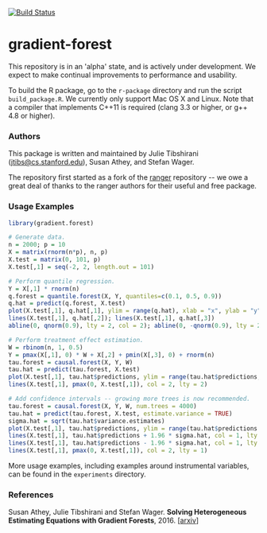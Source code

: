 [![Build Status](https://travis-ci.org/swager/gradient-forest.svg?branch=master)](https://travis-ci.org/swager/gradient-forest)

# gradient-forest

This repository is in an 'alpha' state, and is actively under development. We expect to make continual improvements to performance and usability.

To build the R package, go to the `r-package` directory and run the script `build_package.R`. We currently only support Mac OS X and Linux. Note that a compiler that implements C++11 is required (clang 3.3 or higher, or g++ 4.8 or higher).

### Authors

This package is written and maintained by Julie Tibshirani (jtibs@cs.stanford.edu), Susan Athey, and Stefan Wager.

The repository first started as a fork of the [ranger](https://github.com/imbs-hl/ranger) repository -- we owe a great deal of thanks to the ranger authors for their useful and free package.

### Usage Examples

```R
library(gradient.forest)

# Generate data.
n = 2000; p = 10
X = matrix(rnorm(n*p), n, p)
X.test = matrix(0, 101, p)
X.test[,1] = seq(-2, 2, length.out = 101)

# Perform quantile regression.
Y = X[,1] * rnorm(n)
q.forest = quantile.forest(X, Y, quantiles=c(0.1, 0.5, 0.9))
q.hat = predict(q.forest, X.test)
plot(X.test[,1], q.hat[,1], ylim = range(q.hat), xlab = "x", ylab = "y", type = "l")
lines(X.test[,1], q.hat[,2]); lines(X.test[,1], q.hat[,3])
abline(0, qnorm(0.9), lty = 2, col = 2); abline(0, -qnorm(0.9), lty = 2, col = 2)

# Perform treatment effect estimation.
W = rbinom(n, 1, 0.5)
Y = pmax(X[,1], 0) * W + X[,2] + pmin(X[,3], 0) + rnorm(n)
tau.forest = causal.forest(X, Y, W)
tau.hat = predict(tau.forest, X.test)
plot(X.test[,1], tau.hat$predictions, ylim = range(tau.hat$predictions, 0, 2), xlab = "x", ylab = "tau", type = "l")
lines(X.test[,1], pmax(0, X.test[,1]), col = 2, lty = 2)

# Add confidence intervals -- growing more trees is now recommended.
tau.forest = causal.forest(X, Y, W, num.trees = 4000)
tau.hat = predict(tau.forest, X.test, estimate.variance = TRUE)
sigma.hat = sqrt(tau.hat$variance.estimates)
plot(X.test[,1], tau.hat$predictions, ylim = range(tau.hat$predictions + 1.96 * sigma.hat, tau.hat$predictions - 1.96 * sigma.hat, 0, 2), xlab = "x", ylab = "tau", type = "l")
lines(X.test[,1], tau.hat$predictions + 1.96 * sigma.hat, col = 1, lty = 2)
lines(X.test[,1], tau.hat$predictions - 1.96 * sigma.hat, col = 1, lty = 2)
lines(X.test[,1], pmax(0, X.test[,1]), col = 2, lty = 1)
```

More usage examples, including examples around instrumental variables, can be found in the `experiments` directory.

### References

Susan Athey, Julie Tibshirani and Stefan Wager.
<b>Solving Heterogeneous Estimating Equations with Gradient Forests</b>, 2016.
[<a href="https://arxiv.org/abs/1610.01271">arxiv</a>]
